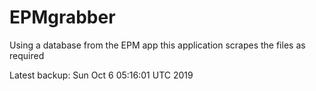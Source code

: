 # EPMgrabber
Using a database from the EPM app this application scrapes the files as required


Latest backup: Sun Oct 6 05:16:01 UTC 2019
